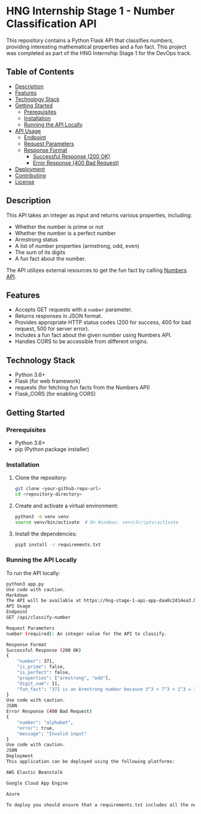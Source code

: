# HNG Internship Stage 1 - Number Classification API

This repository contains a Python Flask API that classifies numbers, providing interesting mathematical properties and a fun fact. This project was completed as part of the HNG Internship Stage 1 for the DevOps track.

## Table of Contents

- [Description](#description)
- [Features](#features)
- [Technology Stack](#technology-stack)
- [Getting Started](#getting-started)
  - [Prerequisites](#prerequisites)
  - [Installation](#installation)
  - [Running the API Locally](#running-the-api-locally)
- [API Usage](#api-usage)
  - [Endpoint](#endpoint)
  - [Request Parameters](#request-parameters)
  - [Response Format](#response-format)
    - [Successful Response (200 OK)](#successful-response-200-ok)
    - [Error Response (400 Bad Request)](#error-response-400-bad-request)
- [Deployment](#deployment)
- [Contributing](#contributing)
- [License](#license)

## Description

This API takes an integer as input and returns various properties, including:
*   Whether the number is prime or not
*   Whether the number is a perfect number
*  Armstrong status
*   A list of number properties (armstrong, odd, even)
*   The sum of its digits
*   A fun fact about the number.

The API utilizes external resources to get the fun fact by calling [Numbers API](http://numbersapi.com/#42).

## Features

-   Accepts GET requests with a `number` parameter.
-   Returns responses in JSON format.
-   Provides appropriate HTTP status codes (200 for success, 400 for bad request, 500 for server error).
-   Includes a fun fact about the given number using Numbers API.
-   Handles CORS to be accessible from different origins.

## Technology Stack

-   Python 3.6+
-   Flask (for web framework)
-   requests (for fetching fun facts from the Numbers API)
-   Flask_CORS (for enabling CORS)

## Getting Started

### Prerequisites

-   Python 3.6+
-   pip (Python package installer)

### Installation

1.  Clone the repository:
    ```bash
    git clone <your-github-repo-url>
    cd <repository-directory>
    ```
2.  Create and activate a virtual environment:
    ```bash
    python3 -m venv venv
    source venv/bin/activate  # On Windows: venv\Scripts\activate
    ```
3.  Install the dependencies:
    ```bash
    pip3 install -r requirements.txt
    ```

### Running the API Locally

To run the API locally:

```bash
python3 app.py
Use code with caution.
Markdown
The API will be available at https://hng-stage-1-api-app-daa0c2d14ea3.herokuapp.com/api/classify-number
API Usage
Endpoint
GET /api/classify-number

Request Parameters
number (required): An integer value for the API to classify.

Response Format
Successful Response (200 OK)
{
    "number": 371,
    "is_prime": false,
    "is_perfect": false,
    "properties": ["armstrong", "odd"],
    "digit_sum": 11,
    "fun_fact": "371 is an Armstrong number because 3^3 + 7^3 + 1^3 = 371"
}
Use code with caution.
JSON
Error Response (400 Bad Request)
{
    "number": "alphabet",
    "error": true,
    "message": "Invalid input"
}
Use code with caution.
JSON
Deployment
This application can be deployed using the following platforms:

AWS Elastic Beanstalk

Google Cloud App Engine

Azure

To deploy you should ensure that a requirements.txt includes all the needed dependencies.